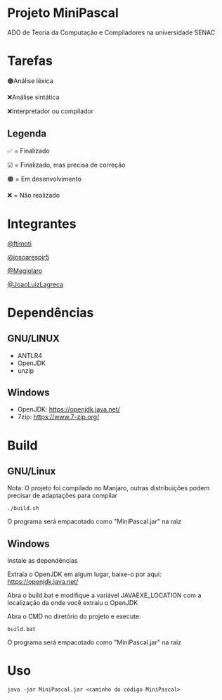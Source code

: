 # Projeto MiniPascal
ADO de Teoria da Computação e Compiladores na universidade SENAC

# Tarefas
🟠Análise léxica

❌Análise sintática

❌Interpretador ou compilador

## Legenda

✅ = Finalizado

☑ = Finalizado, mas precisa de correção

🟠 = Em desenvolvimento 

❌ = Não realizado

# Integrantes
[@ftimoti](https://github.com/ftimoti)

[@josoarespir5](https://github.com/josoarespir5)

[@Megiolaro](https://github.com/Megiolaro)

[@JoaoLuizLagreca](https://github.com/JoaoLuizLagreca)

# Dependências
## GNU/LINUX
- ANTLR4
- OpenJDK
- unzip

## Windows
- OpenJDK: https://openjdk.java.net/
- 7zip: https://www.7-zip.org/

# Build
## GNU/Linux
Nota: O projeto foi compilado no Manjaro, outras distribuições podem precisar de adaptações para compilar

`./build.sh`

O programa será empacotado como "MiniPascal.jar" na raiz


## Windows
Instale as dependências

Extraia o OpenJDK em algum lugar, baixe-o por aqui: https://openjdk.java.net/

Abra o build.bat e modifique a variável JAVAEXE_LOCATION com a localização da onde você extraiu o OpenJDK

Abra o CMD no diretório do projeto e execute:

`build.bat`

O programa será empacotado como "MiniPascal.jar" na raiz

# Uso
`java -jar MiniPascal.jar <caminho do código MiniPascal>`
